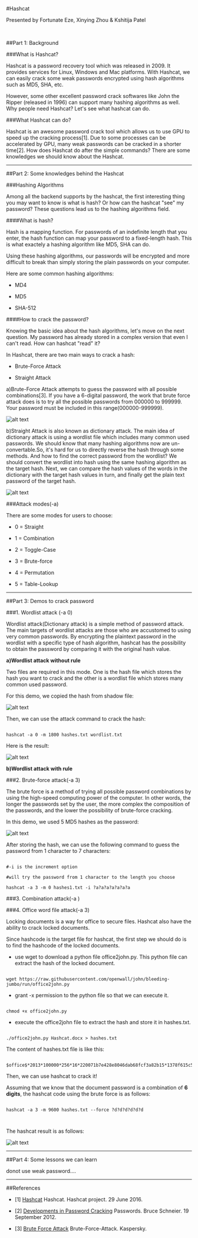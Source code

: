 #Hashcat 

Presented by Fortunate Eze, Xinying Zhou & Kshitija Patel
&nbsp;


##Part 1: Background
###What is Hashcat?
Hashcat is a password recovery tool which was released in 2009. It provides services for Linux, Windows and Mac platforms. With Hashcat, we can easily crack some weak passwords encrypted using hash algorithms such as MD5, SHA, etc. 

However, some other excellent password crack softwares like John the Ripper (released in 1996) can support many hashing algorithms as well. Why people need Hashcat? Let's see what hashcat can do. 
###What Hashcat can do?
Hashcat is an awesome password crack tool which allows us to use GPU to speed up the cracking process[1]. Due to some processes can be accelerated by GPU, many weak passwords can be cracked in a shorter time[2]. How does Hashcat do after the simple commands? There are some knowledges we should know about the Hashcat.

---


##Part 2: Some knowledges behind the Hashcat
###Hashing Algorithms
Among all the backend supports by the hashcat, the first interesting thing you may want to know is what is hash? Or how can the hashcat "see" my password? These questions lead us to the hashing algorithms field. 
####What is hash?  
Hash is a mapping function. For passwords of an indefinite length that you enter, the hash function can map your password to a fixed-length hash. This is what exactely a hashing algorithm like MD5, SHA can do.

Using these hashing algorithms, our passwords will be encrypted and more difficult to break than simply storing the plain passwords on your computer. 

Here are some common hashing algorithms:
* MD4
* MD5
* SHA-512

####How to crack the password?
Knowing the basic idea about the hash algorithms, let's move on the next question. My password has already stored in a complex version that even I can't read. How can hashcat "read" it?

In Hashcat, there are two main ways to crack a hash: 
* Brute-Force Attack 
* Straight Attack

a)Brute-Force Attack attempts to guess the password with all possible combinations[3]. If you have a 6-digital password, the work that brute force attack does is to try all the possible passwords from 000000 to 999999. Your password must be included in this range(000000-999999).
![alt text](https://raw.githubusercontent.com/CincChou/Markdown-Photos-For-Hacking/main/brute_force_attack.jpg )

b)Straight Attack is also known as dictionary attack. The main idea of dictionary attack is using a wordlist file which includes many common used passwords. We should know that many hashing algorithms now are un-convertable.So, it's hard for us to directly reverse the hash through some methods. And how to find the correct password from the wordlist? We should convert the wordlist into hash using the same hashing algorithm as the target hash. Next, we can compare the hash values of the words in the dictionary with the target hash values in turn, and finally get the plain text password of the target hash. 

![alt text](https://raw.githubusercontent.com/CincChou/Markdown-Photos-For-Hacking/main/dictionary_attack.jpg)



###Attack modes(-a)
There are some modes for users to choose:
* 0 = Straight
* 1 = Combination
* 2 = Toggle-Case
* 3 = Brute-force
* 4 = Permutation
* 5 = Table-Lookup




---


##Part 3: Demos to crack password
###1. Wordlist attack (-a 0)
Wordlist attack(Dictionary attack) is a simple method of password attack. The main targets of wordlist attacks are those who are accustomed to using very common passwords. By encrypting the plaintext password in the wordlist with a specific type of hash algorithm, hashcat has the possibility to obtain the password by comparing it with the original hash value.

**a)Wordlist attack without rule**

Two files are required in this mode. One is the hash file which stores the hash you want to crack and the other is a wordlist file which stores many common used password.

For this demo, we copied the hash from shadow file:

![alt text](https://raw.githubusercontent.com/CincChou/Markdown-Photos-For-Hacking/main/linux_hash.jpg)

Then, we can use the attack command to crack the hash:

```
hashcat -a 0 -m 1800 hashes.txt wordlist.txt
```

Here is the result:

![alt text](https://raw.githubusercontent.com/CincChou/Markdown-Photos-For-Hacking/main/dic_attack_res1.jpg)

**b)Wordlist attack with rule**

###2. Brute-force attack(-a 3)
The brute force is a method of trying all possible password combinations by using the high-speed computing power of the computer. In other words, the longer the passwords set by the user, the more complex the composition of the passwords, and the lower the possibility of brute-force cracking.

In this demo, we used 5 MD5 hashes as the password:

![alt text](https://raw.githubusercontent.com/CincChou/Markdown-Photos-For-Hacking/main/hashes1.jpg)

After storing the hash, we can use the following command to guess the password from 1 character to 7 characters:
```
#-i is the increment option 
#will try the password from 1 character to the length you choose
hashcat -a 3 -m 0 hashes1.txt -i ?a?a?a?a?a?a?a
```


###3. Combination attack(-a )

###4. Office word file attack(-a 3)
Locking documents is a way for office to secure files. Hashcat also have the ability to crack locked documents.

Since hashcode is the target file for hashcat, the first step we should do is to find the hashcode of the locked documents.
* use wget to download a python file office2john.py. This python file can extract the hash of the locked document.
```
wget https://raw.githubusercontent.com/openwall/john/bleeding-jumbo/run/office2john.py
```
* grant -x permission to the python file so that we can execute it.
```
chmod +x office2john.py
```
* execute the office2john file to extract the hash and store it in hashes.txt.
```
./office2john.py Hashcat.docx > hashes.txt
```
The content of hashes.txt file is like this:
```
$office$*2013*100000*256*16*220071b7e428e8046dab68fcf3a82b15*1378f615c50b3f89777b0d1eb80437b6*107cc478ac1741d119462f0a0afa774786e33b99fb52b222836f1839e9d91390 
```

Then, we can use hashcat to crack it! 
Assuming that we know that the document password is a combination of **6 digits**, the hashcat code using the brute force is as follows: 
```
hashcat -a 3 -m 9600 hashes.txt --force ?d?d?d?d?d?d

```
The hashcat result is as follows:

![alt text](https://github.com/CincChou/Markdown-Photos-For-Hacking/raw/main/office_document_res.jpg )

---


##Part 4: Some lessons we can learn 
donot use weak password....



---


##References
- [1] [Hashcat](https://hashcat.net/forum/thread-5559.html) Hashcat. Hashcat project. 29 June 2016.
- [2] [Developments in Password Cracking](https://www.schneier.com/blog/archives/2012/09/recent_developm_1.html) Passwords. Bruce Schneier. 19 September 2012.
- [3] [Brute Force Attack](https://www.kaspersky.com/resource-center/definitions/brute-force-attack) Brute-Force-Attack. Kaspersky. 


